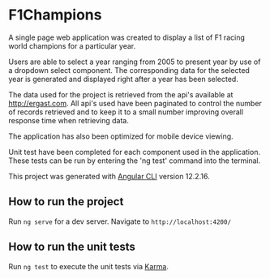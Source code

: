 # F1Champions

A single page web application was created to display a list of F1 racing world champions for a particular year.

Users are able to select a year ranging from 2005 to present year by use of a dropdown select component. The corresponding data for the selected year is generated and displayed right after a year has been selected.

The data used for the project is retrieved from the api's available at http://ergast.com. All api's used have been paginated to control the number of records retrieved and to keep it to a small number improving overall response time when retrieving data.

The application has also been optimized for mobile device viewing.

Unit test have been completed for each component used in the application. These tests can be run by entering the 'ng test' command into the terminal. 

This project was generated with [Angular CLI](https://github.com/angular/angular-cli) version 12.2.16.

## How to run the project

Run `ng serve` for a dev server. Navigate to `http://localhost:4200/`


## How to run the unit tests

Run `ng test` to execute the unit tests via [Karma](https://karma-runner.github.io).
